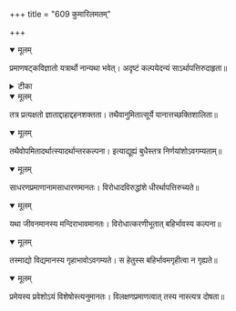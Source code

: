 +++
title = "609 कुमारिलमतम्"

+++


<details open><summary>मूलम्</summary>

प्रमाणषट्कविज्ञातो यत्रार्थो नान्यथा भवेत्। अदृष्टं कल्पयेदन्यं साऽर्थापत्तिरुदाहृता॥
</details>



<details><summary>टीका</summary>

श्लोक.[450]
</details>



<details open><summary>मूलम्</summary>

तत्र प्रत्यक्षतो ज्ञाताद्दाहाद्दहनशक्तता। तथैवानुमितात्सूर्ये यानात्तच्छक्तिशालिता॥
</details>



<details open><summary>मूलम्</summary>

तथैवोपमितादर्थात्स्यादर्थान्तरकल्पना। इत्याद्यूह्यं बुधैस्तत्र निर्णयांशोऽवगम्यताम्॥
</details>



<details open><summary>मूलम्</summary>

साधरणप्रमाणानामसाधारणमानतः। विरोधादविरुद्धांशे धीरर्थापत्तिरुच्यते॥
</details>



<details open><summary>मूलम्</summary>

यथा जीवनमानस्य मन्दिराभावमानतः। विरोधात्करणीभूतात् बहिर्भावस्य कल्पना॥
</details>



<details open><summary>मूलम्</summary>

तस्माद्यो विद्यमानस्य गृहाभावोऽवगम्यते। स हेतुस्स बहिर्भावमगृहीत्वा न गृह्यते॥
</details>



<details open><summary>मूलम्</summary>

प्रमेयस्य प्रवेशोऽयं विशेषोस्त्यनुमानतः। विलक्षणप्रमाणत्वात् तस्य नास्त्यत्र दोषता॥
</details>

